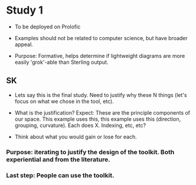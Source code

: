 # Study 1

- To be deployed on Prolofic
- Examples should not be related to computer science, but have broader appeal.

- Purpose: Formative, helps determine if lightweight diagrams are more easily 'grok'-able than Sterling output.


## SK

- Lets say this is the final study. Need to justify why these N things (let's focus on what we chose in the tool, etc).
- What is the justification? Expect: These are the principle components of our space. This example uses this, this example uses this (direction, grouping, curvature). Each does X. Indexing, etc, etc?

- Think about what you would gain or lose for each.

### Purpose: iterating to justify the design of the toolkit. Both experiential and from the literature. 


### Last step: People can use the toolkit.